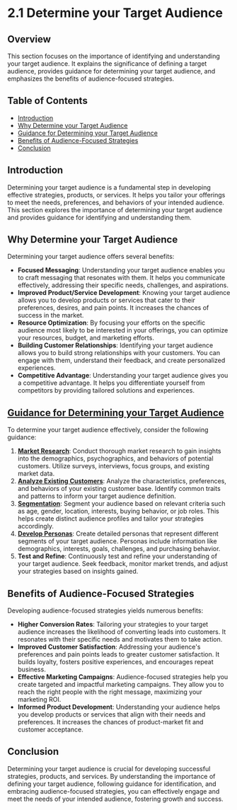 # 2.1 Determine your Target Audience

## Overview
This section focuses on the importance of identifying and understanding your target audience. It explains the significance of defining a target audience, provides guidance for determining your target audience, and emphasizes the benefits of audience-focused strategies.

## Table of Contents
- [Introduction](#introduction)
- [Why Determine your Target Audience](#why-determine-your-target-audience)
- [Guidance for Determining your Target Audience](#guidance-for-determining-your-target-audience)
- [Benefits of Audience-Focused Strategies](#benefits-of-audience-focused-strategies)
- [Conclusion](#conclusion)

## Introduction
Determining your target audience is a fundamental step in developing effective strategies, products, or services. It helps you tailor your offerings to meet the needs, preferences, and behaviors of your intended audience. This section explores the importance of determining your target audience and provides guidance for identifying and understanding them.

## Why Determine your Target Audience
Determining your target audience offers several benefits:
- **Focused Messaging**: Understanding your target audience enables you to craft messaging that resonates with them. It helps you communicate effectively, addressing their specific needs, challenges, and aspirations.
- **Improved Product/Service Development**: Knowing your target audience allows you to develop products or services that cater to their preferences, desires, and pain points. It increases the chances of success in the market.
- **Resource Optimization**: By focusing your efforts on the specific audience most likely to be interested in your offerings, you can optimize your resources, budget, and marketing efforts.
- **Building Customer Relationships**: Identifying your target audience allows you to build strong relationships with your customers. You can engage with them, understand their feedback, and create personalized experiences.
- **Competitive Advantage**: Understanding your target audience gives you a competitive advantage. It helps you differentiate yourself from competitors by providing tailored solutions and experiences.

## [Guidance for Determining your Target Audience](https://github.com/mrthomware/MakerSpace/blob/main/MakerSpace/2.1_Determine_your_target_audience/Guidance%20for%20Determining%20your%20Target%20Audience/README.md)
To determine your target audience effectively, consider the following guidance:
1. [**Market Research**](https://github.com/mrthomware/MakerSpace/blob/main/MakerSpace/2.1_Determine_your_target_audience/Guidance%20for%20Determining%20your%20Target%20Audience/Market%20Research.md): Conduct thorough market research to gain insights into the demographics, psychographics, and behaviors of potential customers. Utilize surveys, interviews, focus groups, and existing market data.
2. [**Analyze Existing Customers**](https://github.com/mrthomware/MakerSpace/blob/main/MakerSpace/2.1_Determine_your_target_audience/Guidance%20for%20Determining%20your%20Target%20Audience/Analyze%20Existing%20Customers.md): Analyze the characteristics, preferences, and behaviors of your existing customer base. Identify common traits and patterns to inform your target audience definition.
3. [**Segmentation**](https://github.com/mrthomware/MakerSpace/blob/main/MakerSpace/2.1_Determine_your_target_audience/Guidance%20for%20Determining%20your%20Target%20Audience/Segmentation.md): Segment your audience based on relevant criteria such as age, gender, location, interests, buying behavior, or job roles. This helps create distinct audience profiles and tailor your strategies accordingly.
4. [**Develop Personas**](https://github.com/mrthomware/MakerSpace/blob/main/MakerSpace/2.1_Determine_your_target_audience/Guidance%20for%20Determining%20your%20Target%20Audience/Develop%20Personas.md): Create detailed personas that represent different segments of your target audience. Personas include information like demographics, interests, goals, challenges, and purchasing behavior.
5. **Test and Refine**: Continuously test and refine your understanding of your target audience. Seek feedback, monitor market trends, and adjust your strategies based on insights gained.

## Benefits of Audience-Focused Strategies
Developing audience-focused strategies yields numerous benefits:
- **Higher Conversion Rates**: Tailoring your strategies to your target audience increases the likelihood of converting leads into customers. It resonates with their specific needs and motivates them to take action.
- **Improved Customer Satisfaction**: Addressing your audience's preferences and pain points leads to greater customer satisfaction. It builds loyalty, fosters positive experiences, and encourages repeat business.
- **Effective Marketing Campaigns**: Audience-focused strategies help you create targeted and impactful marketing campaigns. They allow you to reach the right people with the right message, maximizing your marketing ROI.
- **Informed Product Development**: Understanding your audience helps you develop products or services that align with their needs and preferences. It increases the chances of product-market fit and customer acceptance.

## Conclusion
Determining your target audience is crucial for developing successful strategies, products, and services. By understanding the importance of defining your target audience, following guidance for identification, and embracing audience-focused strategies, you can effectively engage and meet the needs of your intended audience, fostering growth and success.
